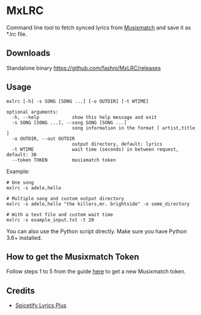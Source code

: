 # MxLRC
Command line tool to fetch synced lyrics from [Musixmatch](https://www.musixmatch.com/) and save it as *.lrc file.

## Downloads
Standalone binary https://github.com/fashni/MxLRC/releases

## Usage
```
mxlrc [-h] -s SONG [SONG ...] [-o OUTDIR] [-t WTIME]

optional arguments:
  -h, --help            show this help message and exit
  -s SONG [SONG ...], --song SONG [SONG ...]
                        song information in the format [ artist,title ]
  -o OUTDIR, --out OUTDIR
                        output directory, default: lyrics
  -t WTIME              wait time (seconds) in between request, default: 30
  --token TOKEN         musixmatch token
```

Example:
```
# One song
mxlrc -s adele,hello

# Multiple song and custom output directory
mxlrc -s adele,hello "the killers,mr. brightside" -o some_directory

# With a text file and custom wait time
mxlrc -s example_input.txt -t 20
```
You can also use the Python script directly. Make sure you have Python 3.6+ installed.

## How to get the Musixmatch Token
Follow steps 1 to 5 from the guide [here](https://spicetify.app/docs/faq#sometimes-popup-lyrics-andor-lyrics-plus-seem-to-not-work) to get a new Musixmatch token.

## Credits
* [Spicetify Lyrics Plus](https://github.com/spicetify/spicetify-cli/tree/master/CustomApps/lyrics-plus)
